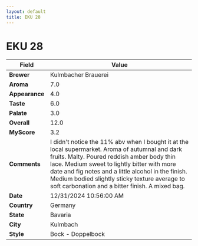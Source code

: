 ```yaml
---
layout: default
title: EKU 28
---
```


# EKU 28

| Field         | Value                                                                                                   |
|---------------|---------------------------------------------------------------------------------------------------------|
| **Brewer**    | Kulmbacher Brauerei                                                                                        |
| **Aroma**     | 7.0                                                                                         |
| **Appearance**| 4.0                                                                                    |
| **Taste**     | 6.0                                                                                         |
| **Palate**    | 3.0                                                                                        |
| **Overall**   | 12.0                                                                                       |
| **MyScore**   | 3.2                                                                                       |
| **Comments**  | I didn't notice the 11% abv when I bought it at the local supermarket.  Aroma of autumnal and dark fruits. Malty. Poured reddish amber body thin lace.  Medium sweet to lightly bitter with more date and fig notes and a little alcohol in the finish.  Medium bodied slightly sticky texture average to soft carbonation and a bitter finish.  A mixed bag.                                                                                       |
| **Date**      | 12/31/2024 10:56:00 AM                                                                                          |
| **Country**   | Germany                                                                                       |
| **State**     | Bavaria                                                                                         |
| **City**      | Kulmbach                                                                                          |
| **Style**     | Bock - Doppelbock                                                                                         |
